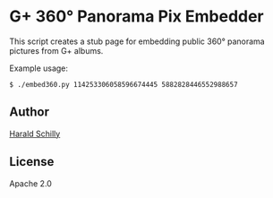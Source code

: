 G+ 360° Panorama Pix Embedder
=============================

This script creates a stub page for embedding public 360° panorama
pictures from G+ albums.

Example usage:

    $ ./embed360.py 114253306058596674445 5882828446552988657

Author
------

[Harald Schilly](http://harald.schil.ly/)

License
-------

Apache 2.0
